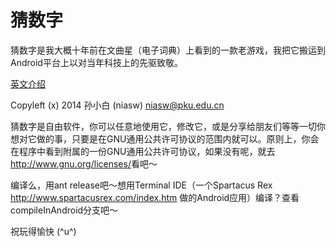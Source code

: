 猜数字
======

猜数字是我大概十年前在文曲星（电子词典）上看到的一款老游戏，我把它搬运到Android平台上以对当年科技上的先驱致敬。

[英文介绍](https://github.com/niasw/guess4num/blob/master/README-en-rUS.md)

Copyleft (x) 2014 孙小白 (niasw) <niasw@pku.edu.cn>

猜数字是自由软件，你可以任意地使用它，修改它，或是分享给朋友们等等一切你想对它做的事，只要是在GNU通用公共许可协议的范围内就可以。原则上，你会在程序中看到附属的一份GNU通用公共许可协议，如果没有呢，就去<http://www.gnu.org/licenses/>看吧～

编译么，用ant release吧～想用Terminal IDE（一个Spartacus Rex <http://www.spartacusrex.com/index.htm> 做的Android应用）编译？查看compileInAndroid分支吧～

祝玩得愉快 (^u^)
